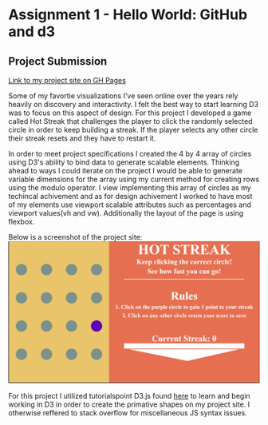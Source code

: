 Assignment 1 - Hello World: GitHub and d3  
===

Project Submission
---
[Link to my project site on GH Pages](https://lucasfernandes.dev/cs480x-Assignment1/)

Some of my favortie visualizations I've seen online over the years rely heavily on discovery and interactivity. I felt the best way to start learning D3 was to focus on this aspect of design. For this project I developed a game called Hot Streak that challenges the player to click the randomly selected circle in order to keep building a streak. If the player selects any other circle their streak resets and they have to restart it.

In order to meet project specifications I created the 4 by 4 array of circles using D3's ability to bind data to generate scalable elements. Thinking ahead to ways I could iterate on the project I would be able to generate variable dimensions for the array using my current method for creating rows using the modulo operator. I view implementing this array of circles as my techincal achivement and as for design achivement I worked to have most of my elements use viewport scalable attributes such as percentages and viewport values(vh and vw). Additionally the layout of the page is using flexbox.

Below is a screenshot of the project site:
![Screenshot](screenshot.png)

For this project I utilized tutorialspoint D3.js found [here](https://www.tutorialspoint.com/d3js/d3js_introduction_to_svg.htm) to learn and begin working in D3 in order to create the primative shapes on my project site. I otherwise reffered to stack overflow for miscellaneous JS syntax issues.

